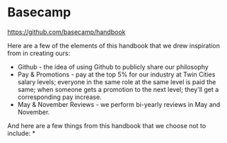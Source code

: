 Basecamp
========

https://github.com/basecamp/handbook

Here are a few of the elements of this handbook that we drew inspiration from in creating ours:
* Github - the idea of using Github to publicly share our philosophy
* Pay & Promotions - pay at the top 5% for our industry at Twin Cities salary levels; everyone in the same role 
at the same level is paid the same; when someone gets a promotion to the next level; they'll get a corresponding
pay increase.
* May & November Reviews - we perform bi-yearly reviews in May and November.

And here are a few things from this handbook that we choose not to include:
* 

